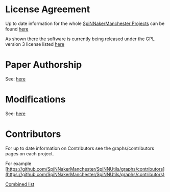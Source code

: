 # License Agreement

Up to date information for the whole [SpiNNakerManchester Projects](https://github.com/SpiNNakerManchester) can be found [here](http://spinnakermanchester.github.io/common_pages/4.0.0/LicenseAgreement.html)

As shown there the software is currently being released under the GPL version 3 license listed [here](http://www.gnu.org/copyleft/gpl.html)


# Paper Authorship

See: [here](http://spinnakermanchester.github.io/common_pages/4.0.0/LicenseAgreement.html#paper-authorship)

# Modifications

See: [here](http://spinnakermanchester.github.io/common_pages/4.0.0/LicenseAgreement.html#modifications)

# Contributors

For up to date information on Contributors see the graphs/contributors pages on each project.

For example [https://github.com/SpiNNakerManchester/SpiNNUtils/graphs/contributors](https://github.com/SpiNNakerManchester/SpiNNUtils/graphs/contributors)

[Combined list](http://spinnakermanchester.github.io/common_pages/4.0.0/LicenseAgreement.html#contributors)

